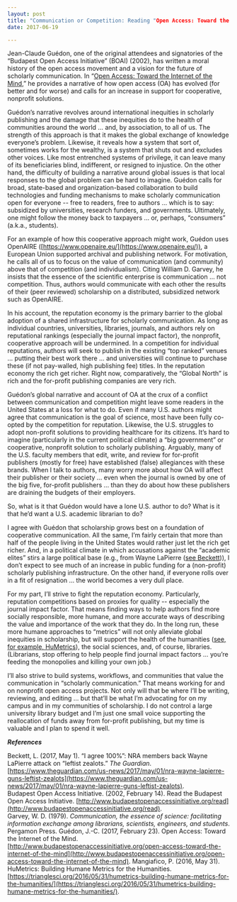 ```yaml
---
layout: post
title: "Communication or Competition: Reading "Open Access: Toward the Internet of the Mind""
date: 2017-06-19

---
```


Jean-Claude Guédon, one of the original attendees and signatories of the “Budapest Open Access Initiative” (BOAI) (2002), has written a moral history of the open access movement and a vision for the future of scholarly communication. In “[Open Access: Toward the Internet of the Mind](http://www.budapestopenaccessinitiative.org/open-access-toward-the-internet-of-the-mind),” he provides a narrative of how open access (OA) has evolved (for better and for worse) and calls for an increase in support for cooperative, nonprofit solutions.

Guédon’s narrative revolves around international inequities in scholarly publishing and the damage that these inequities do to the health of communities around the world … and, by association, to all of us. The strength of this approach is that it makes the global exchange of knowledge everyone’s problem. Likewise, it reveals how a system that sort of, sometimes works for the wealthy, is a system that shuts out and excludes other voices. Like most entrenched systems of privilege, it can leave many of its beneficiaries blind, indifferent, or resigned to injustice. On the other hand, the difficulty of building a narrative around global issues is that local responses to the global problem can be hard to imagine. Guédon calls for broad, state-based and organization-based collaboration to build technologies and funding mechanisms to make scholarly communication open for everyone -- free to readers, free to authors … which is to say: subsidized by universities, research funders, and governments. Ultimately, one might follow the money back to taxpayers … or, perhaps, “consumers” (a.k.a., students).

For an example of how this cooperative approach might work, Guédon uses OpenAIRE ([https://www.openaire.eu/](https://www.openaire.eu/)), a European Union supported archival and publishing network. For motivation, he calls all of us to focus on the value of communication (and community) above that of competition (and individualism). Citing William D. Garvey, he insists that the essence of the scientific enterprise is communication … not competition. Thus, authors would communicate with each other the results of their (peer reviewed) scholarship on a distributed, subsidized network such as OpenAIRE.

In his account, the reputation economy is the primary barrier to the global adoption of a shared infrastructure for scholarly communication. As long as individual countries, universities, libraries, journals, and authors rely on reputational rankings (especially the journal impact factor), the nonprofit, cooperative approach will be undermined. In a competition for individual reputations, authors will seek to publish in the existing “top ranked” venues … putting their best work there … and universities will continue to purchase these (if not pay-walled, high publishing fee) titles. In the reputation economy the rich get richer. Right now, comparatively, the “Global North” is rich and the for-profit publishing companies are very rich.

Guédon’s global narrative and account of OA at the crux of a conflict between communication and competition might leave some readers in the United States at a loss for what to do. Even if many U.S. authors might agree that communication is the goal of science, most have been fully co-opted by the competition for reputation. Likewise, the U.S. struggles to adopt non-profit solutions to providing healthcare for its citizens. It’s hard to imagine (particularly in the current political climate) a “big government” or cooperative, nonprofit solution to scholarly publishing. Arguably, many of the U.S. faculty members that edit, write, and review for for-profit publishers (mostly for free) have established (false) allegiances with these brands. When I talk to authors, many worry more about how OA will affect their publisher or their society … even when the journal is owned by one of the big five, for-profit publishers … than they do about how these publishers are draining the budgets of their employers.

So, what is it that Guédon would have a lone U.S. author to do? What is it that he’d want a U.S. academic librarian to do?

I agree with Guédon that scholarship grows best on a foundation of cooperative communication. All the same, I’m fairly certain that more than half of the people living in the United States would rather just let the rich get richer. And, in a political climate in which accusations against the “academic elites” stirs a large political base (e.g., from Wayne LaPierre ([see Beckett](https://www.theguardian.com/us-news/2017/may/01/nra-wayne-lapierre-guns-leftist-zealots))), I don’t expect to see much of an increase in public funding for a (non-profit) scholarly publishing infrastructure. On the other hand, if everyone rolls over in a fit of resignation … the world becomes a very dull place.

For my part, I’ll strive to fight the reputation economy. Particularly, reputation competitions based on proxies for quality -- especially the journal impact factor. That means finding ways to help authors find more socially responsible, more humane, and more accurate ways of describing the value and importance of the work that they do. In the long run, these more humane approaches to “metrics” will not only alleviate global inequities in scholarship, but will support the health of the humanities ([see, for example, HuMetrics](https://trianglesci.org/2016/05/31/humetrics-building-humane-metrics-for-the-humanities/)), the social sciences, and, of course, libraries. (Librarians, stop offering to help people find journal impact factors … you’re feeding the monopolies and killing your own job.)

I’ll also strive to build systems, workflows, and communities that value the communication in “scholarly communication.” That means working for and on nonprofit open access projects. Not only will that be where I’ll be writing, reviewing, and editing … but that’ll be what I’m advocating for on my campus and in my communities of scholarship. I do not control a large university library budget and I’m just one small voice supporting the reallocation of funds away from for-profit publishing, but my time is valuable and I plan to spend it well.

_**References**_

Beckett, L. (2017, May 1). “I agree 100%”: NRA members back Wayne LaPierre attack on “leftist zealots.” _The Guardian_. [https://www.theguardian.com/us-news/2017/may/01/nra-wayne-lapierre-guns-leftist-zealots](https://www.theguardian.com/us-news/2017/may/01/nra-wayne-lapierre-guns-leftist-zealots).  
Budapest Open Access Initiative. (2002, February 14). Read the Budapest Open Access Initiative. [http://www.budapestopenaccessinitiative.org/read](http://www.budapestopenaccessinitiative.org/read).  
Garvey, W. D. (1979). _Communication, the essence of science: facilitating information exchange among librarians, scientists, engineers, and students_. Pergamon Press. Guédon, J.-C. (2017, February 23). Open Access: Toward the Internet of the Mind. [http://www.budapestopenaccessinitiative.org/open-access-toward-the-internet-of-the-mind](http://www.budapestopenaccessinitiative.org/open-access-toward-the-internet-of-the-mind). 
Mangiafico, P. (2016, May 31). HuMetrics: Building Humane Metrics for the Humanities. [https://trianglesci.org/2016/05/31/humetrics-building-humane-metrics-for-the-humanities/](https://trianglesci.org/2016/05/31/humetrics-building-humane-metrics-for-the-humanities/).